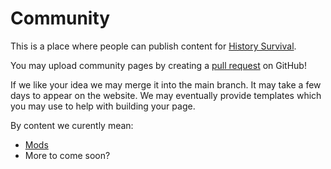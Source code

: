 # Community

This is a place where people can publish content for [History Survival](/History_Survival/).

You may upload community pages by creating a [pull request](https://github.com/ajh123-development/website/compare) on GitHub!

If we like your idea we may merge it into the main branch. It may take a few days to appear on the website. We may eventually provide templates which you may use to help with building your page.

By content we curently mean:

* [Mods](/Community/Mods/)
* More to come soon?